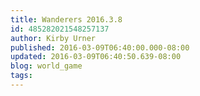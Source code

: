 ```yaml
---
title: Wanderers 2016.3.8
id: 485282021548257137
author: Kirby Urner
published: 2016-03-09T06:40:00.000-08:00
updated: 2016-03-09T06:40:50.639-08:00
blog: world_game
tags: 
---
```


